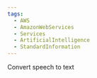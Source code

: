 ```yaml
---
tags:
  - AWS
  - AmazonWebServices
  - Services
  - ArtificialIntelligence
  - StandardInformation
---
```

Convert speech to text